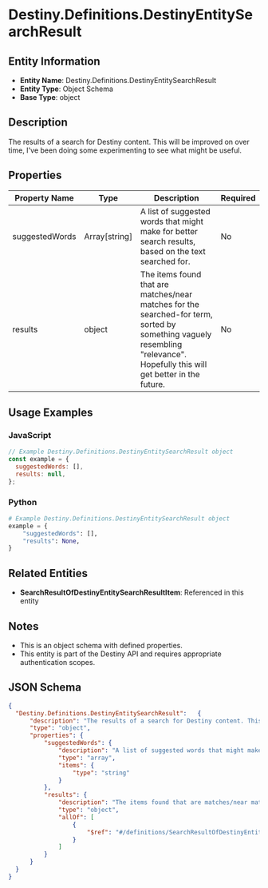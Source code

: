 # Destiny.Definitions.DestinyEntitySearchResult

## Entity Information
- **Entity Name**: Destiny.Definitions.DestinyEntitySearchResult
- **Entity Type**: Object Schema
- **Base Type**: object

## Description
The results of a search for Destiny content. This will be improved on over time, I've been doing some experimenting to see what might be useful.

## Properties

| Property Name | Type | Description | Required |
|---------------|------|-------------|----------|
| suggestedWords | Array[string] | A list of suggested words that might make for better search results, based on the text searched for. | No |
| results | object | The items found that are matches/near matches for the searched-for term, sorted by something vaguely resembling "relevance". Hopefully this will get better in the future. | No |

## Usage Examples

### JavaScript
```javascript
// Example Destiny.Definitions.DestinyEntitySearchResult object
const example = {
  suggestedWords: [],
  results: null,
};
```

### Python
```python
# Example Destiny.Definitions.DestinyEntitySearchResult object
example = {
    "suggestedWords": [],
    "results": None,
}
```

## Related Entities
- **SearchResultOfDestinyEntitySearchResultItem**: Referenced in this entity

## Notes
- This is an object schema with defined properties.
- This entity is part of the Destiny API and requires appropriate authentication scopes.

## JSON Schema
```json
{
  "Destiny.Definitions.DestinyEntitySearchResult":   {
      "description": "The results of a search for Destiny content. This will be improved on over time, I've been doing some experimenting to see what might be useful.",
      "type": "object",
      "properties": {
          "suggestedWords": {
              "description": "A list of suggested words that might make for better search results, based on the text searched for.",
              "type": "array",
              "items": {
                  "type": "string"
              }
          },
          "results": {
              "description": "The items found that are matches/near matches for the searched-for term, sorted by something vaguely resembling \"relevance\". Hopefully this will get better in the future.",
              "type": "object",
              "allOf": [
                  {
                      "$ref": "#/definitions/SearchResultOfDestinyEntitySearchResultItem"
                  }
              ]
          }
      }
  }
}
```
